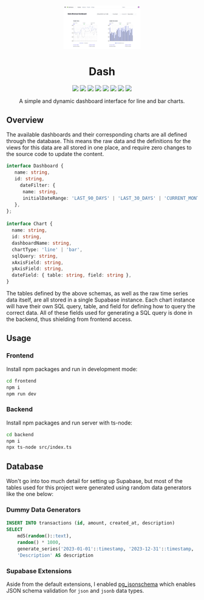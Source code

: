 <div style="text-align: center;">
  <img src="assets/example.png" width="40%">
  <h1>Dash</h1>
  <p float="left">
    <img src="https://img.shields.io/badge/TypeScript-%23007ACC.svg?style=flat&logo=typescript&logoColor=white"/>
    <img src="https://img.shields.io/badge/React-20232A?style=flat&logo=react&logoColor=61DAFB" />
    <img src="https://img.shields.io/badge/Next-black?style=flat&logo=next.js&logoColor=white" />
    <img src="https://img.shields.io/badge/Tailwind-%2338B2AC.svg?style=flat&logo=tailwind-css&logoColor=white" />
    <img src="https://img.shields.io/badge/Express-%23404d59.svg?style=flat&logo=express&logoColor=%2361DAFB" />
    <img src="https://img.shields.io/badge/Supabase-3ECF8E?style=flat&logo=supabase&logoColor=white" />
    <img src="https://img.shields.io/badge/PostgreSQL-%23316192.svg?style=flat&logo=postgresql&logoColor=white" />
    <img src="https://img.shields.io/badge/Vercel-%23000000.svg?style=flat&logo=vercel&logoColor=white" />
  </p>
  A simple and dynamic dashboard interface for line and bar charts.
</div>

## Overview
The available dashboards and their corresponding charts are all defined through 
the database. This means the raw data and the definitions for the views for
this data are all stored in one place, and require zero changes to the source
code to update the content.

```ts
interface Dashboard {
   name: string,
   id: string,
	 dateFilter: { 
      name: string, 
      initialDateRange: 'LAST_90_DAYS' | 'LAST_30_DAYS' | 'CURRENT_MONTH',
   },
};

interface Chart {
  name: string,
  id: string,
  dashboardName: string,
  chartType: 'line' | 'bar',
  sqlQuery: string,
  xAxisField: string,
  yAxisField: string,
  dateField: { table: string, field: string },
}
```

The tables defined by the above schemas, as well as the raw time series data
itself, are all stored in a single Supabase instance. Each chart instance will
have their own SQL query, table, and field for defining how to query the
correct data. All of these fields used for generating a SQL query is done in
the backend, thus shielding from frontend access.

## Usage

### Frontend
Install npm packages and run in development mode:
  ```bash
  cd frontend
  npm i
  npm run dev
  ```

### Backend
Install npm packages and run server with ts-node:
  ```bash
  cd backend
  npm i
  npx ts-node src/index.ts
  ```

## Database
Won't go into too much detail for setting up Supabase, but most of the tables
used for this project were generated using random data generators like the one
below:

### Dummy Data Generators
```sql
INSERT INTO transactions (id, amount, created_at, description)
SELECT
    md5(random()::text),
    random() * 1000,
    generate_series('2023-01-01'::timestamp, '2023-12-31'::timestamp, '1 day') AS created_at,
    'Description' AS description
```

### Supabase Extensions
Aside from the default extensions, I enabled
[pg_jsonschema](https://github.com/supabase/pg_jsonschema) which enables
JSON schema validation for `json` and `jsonb` data types.
